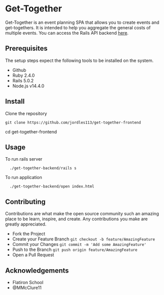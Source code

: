 # Get-Together
Get-Together is an event planning SPA that allows you to create events and get-togethers. It is intended to help you aggregate the general costs of multiple events. You can access the Rails API backend [here](https://github.com/jordles113/get-together-backend).

## Prerequisites

The setup steps expect the following tools to be installed on the system.

- Github
- Ruby 2.4.0
- Rails 5.0.2
- Node.js v14.4.0

## Install
Clone the repository
```
git clone https://github.com/jordles113/get-together-frontend
```
cd get-together-frontend

## Usage

To run rails server
      
      ./get-together-backend/rails s

To run application 
    
      ./get-together-backend/open index.html

## Contributing 

Contributions are what make the open source community such an amazing place to be learn, inspire, and create. Any contributions you make are greatly appreciated.

- Fork the Project
- Create your Feature Branch `git checkout -b feature/AmazingFeature`
- Commit your Changes `git commit -m 'Add some AmazingFeature'`
- Push to the Branch `git push origin feature/AmazingFeature`
- Open a Pull Request

## Acknowledgements 

- Flatiron School 
- @MMcClure11
